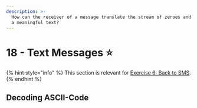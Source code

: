 ```yaml
---
description: >-
  How can the receiver of a message translate the stream of zeroes and ones into
  a meaningful text?
---
```


# 18 - Text Messages ⭐

{% hint style="info" %}
This section is relevant for [Exercise 6: Back to SMS](https://github.com/winf-hsos/lifi-exercises/raw/main/exercises/06\_exercise\_back\_to\_sms.pdf).
{% endhint %}

## Decoding ASCII-Code
